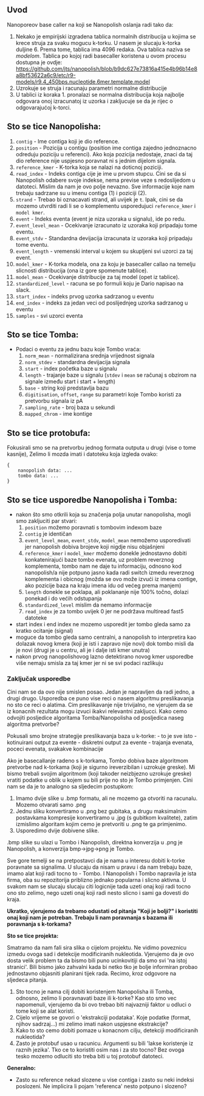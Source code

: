 ## Uvod

Nanoporeov base caller na koji se Nanopolish oslanja radi tako da:
1. Nekako je empirijski izgradena tablica normalnih distribucija u kojima se krece struja za svaku mogucu k-torku. U nasem je slucaju k-torka duljine 6. Prema tome, tablica ima 4096 redaka. Ova tablica naziva se *modelom*. Tablica po kojoj radi basecaller koristena u ovom procesu dostupna je ovdje: https://github.com/jts/nanopolish/blob/b9dc627e73816a415e4b96b14e8a8bf53622a6c9/etc/r9-models/r9.4_450bps.nucleotide.6mer.template.model
2. Uzrokuje se struja i racunaju parametri normalne distribucije
3. U tablici iz koraka 1. pronalazi se normalna distribucija koja najbolje odgovara onoj izracunatoj iz uzorka i zakljucuje se da je rijec o odgovarajućoj k-torci.

## Sto se tice Nanopolisha:

1. `contig` - Ime contiga koji je dio reference.
2. `position` - Pozicija u contigu (position ime contiga zajedno jednoznacno odreduju poziciju u referenci). Ako koja pozicija nedostaje, znaci da taj dio reference nije uspjesno poravnat ni s jednim dijelom signala.
3. `reference_kmer` - K-torka koja se nalazi na doticnoj poziciji.
4. `read_index` - Indeks contiga cije je ime u prvom stupcu. Cini se da si Nanopolish odabere svoje indekse, nema previse veze s redoslijedom u datoteci.  Mislim da nam je ovo polje nevazno. Sve informacije koje nam trebaju sadrzane su u imenu contiga (1) i poziciji (2).
5. `strand` - Trebao bi oznacavati strand, ali uvijek je `t`. Ipak, cini se da mozemo utvrditi radi li se o komplementu usporedujuci `reference_kmer` i `model kmer`.
6. `event` - Indeks eventa (event je niza uzoraka u signalu), ide po redu.
7. `event_level_mean` - Ocekivanje izracunato iz uzoraka koji pripadaju tome eventu.
8. `event_stdv` - Standardna devijacija izracunata iz uzoraka koji pripadaju tome eventu.
9. `event_length` - vremenski interval u kojem su skupljeni svi uzorci za taj event.
10. `model_kmer` - K-torka modela, ona za koju je basecaller callao na temelju slicnosti distribucija (ona iz gore spomenute tablice).
11. `model_mean` - Ocekivanje distribucije za taj model (opet iz tablice).
12. `standardized_level` - racuna se po formuli koju je Dario napisao na slack.
13. `start_index` - indeks prvog uzorka sadrzanog u eventu
14. `end_index` - indeks za jedan veci od poslijednjeg uzorka sadrzanog u
eventu
15. `samples` - svi uzorci eventa

## Sto se tice Tomba:
  - Podaci o eventu za jednu bazu koje Tombo vraća:
 	1. `norm_mean` - normalizirana srednja vrijednost signala
	2. `norm_stdev` - standardna devijacija signala
	3. `start` - index početka baze u signalu
	4. `length` - trajanje baze u signalu (`stdev` i `mean` se računaj s obzirom na signale između start i start + length)
	5. `base` - string koji predstavlja bazu
	6. `digitisation`, `offset`, `range` su parametri koje Tombo koristi za pretvorbu signala iz pA
	7. `sampling_rate` - broj baza u sekundi
	8. `mapped_chrom` - ime kontige

## Sto se tice protobufa:
Fokusirali smo se na pretvorbu jednog formata outputa u drugi (vise o tome kasnije), Zelimo li mozda imati i datoteku koja izgleda ovako:
```
{
	nanopolish data: ...
	tombo data: ...
}
```

## Sto se tice usporedbe Nanopolisha i Tomba:
  - nakon što smo otkrili koja su značenja polja unutar nanopolisha, mogli smo zakljuciti par stvari:
  	1. `position` možemo poravnati s tombovim indexom baze
	2. `contig` je identičan
	3. `event_level_mean`, `event_stdv`, `model_mean` nemožemo usporedivati jer nanopolish dobiva brojeve koji nigdje nisu objašnjeni
	4. `reference_kmer` i `model_kmer` možemo donekle jednostavno dobiti konkatenirajući baze tombo evenata, uz problem reverznog komplementa, tombo nam ne daje tu informaciju, odnosno kod nanopolish/a nije potpuno jasno kada radi switch izmedu reverznog komplementa i obicnog (možda se ovo može izvući iz imena contige, ako pozicije baza na kraju imena idu od većeg prema manjem)	
	5. `length` donekle se poklapa, ali poklananje nije 100% točno, dolazi ponekad i do većih odstupanja
	6. `standardized_level` mislim da nemamo informacije
	7. `read_index` je za tombo uvijek 0 jer ne podržava multiread fast5 datoteke
  - start index i end index ne mozemo usporedit jer tombo gleda samo za kratko ocitanje (signal)
  - moguce da tombo gleda samo centralni, a nanopolish to interpretira kao dolazak novog kmera (koji je isti i zapravo nije novi) dok tombo misli da je novi (drugi je u centru, ali je i dalje isti kmer unutra)
  - nakon prvog nanopolishovog lazno detektirano novog kmer usporedbe više nemaju smisla za taj kmer jer ni se svi podaci razlikuju
  ### Zaključak usporedbe
Cini nam se da ovo nije smislen posao. Jedan je napravljen da radi jedno, a drugi drugo. Usporedba ce puno vise reci o nasem algoritmu preslikavanja no sto ce reci o alatima. Cim preslikavanje nije trivijalno, ne vjerujem da se iz konacnih rezultata mogu izvuci ikakvi relevantni zakljucci. Kako cemo odvojiti posljedice algoritama Tomba/Nanopolisha od posljedica naseg algoritma pretvorbe?

Pokusali smo brojne strategije preslikavanja baza u k-torke:
    - to je sve isto
    - kotinuirani output za evente
    - diskretni output za evente
    - trajanja evenata, poceci evenata, svakakve kombinacije

Ako je basecallanje radeno s k-torkama, Tombo dobiva baze algoritmom pretvorbe nad k-torkama (koji je sigurno ireverzibilan i uzrokuje greske). Mi bismo trebali svojim algoritmom (koji takoder neizbjezno uzrokuje greske) vratiti podatke u oblik u kojem su bili prije no sto je Tombo primjenjen. Cini nam se da je to analogno sa sljedecim postupkom:
1. Imamo dvije slike u .bmp formatu, ali ne mozemo ga otvoriti na racunalu.  Mozemo otvarati samo .png
2. Jednu sliku konvertiramo u .png bez gubitaka, a drugu maksimalnim postavkama kompresije konvertiramo u .jpg (s gubitkom kvalitete), zatim izmislimo algoritam kojim cemo je pretvoriti u .png te ga primjenimo.
3. Usporedimo dvije dobivene slike.

.bmp slike su ulazi u Tombo i Nanopolish, direktna konverzija u .png je Nanopolish, a konverzija bmp->jpg->png je Tombo.

Sve gore temelji se na pretpostavci da je nama u interesu dobiti k-torke poravnate sa signalima. U slucaju da nisam u pravu i da nam trebaju baze, imamo alat koji radi tocno to - Tombo. I Nanopolish i Tombo napravila je ista firma, oba su repozitorija priblizno jednako popularna i slicno aktivna. U svakom nam se slucaju slucaju citi logicnije tada uzeti onaj koji radi tocno ono sto zelimo, nego uzeti onaj koji radi nesto slicno i sami ga dovesti do kraja.

**Ukratko, vjerujemo da trebamo odustati od pitanja "Koji je bolji?" i koristiti onaj koji nam je potreban. Trebaju li nam poravnanja s bazama ili poravnanja s k-torkama?**

**Sto se tice projekta:**

Smatramo da nam fali sira slika o cijelom projektu. Ne vidimo poveznicu izmedu ovoga sad i detekcije modificiranih nukleotida.  Vjerujemo da je ovo dosta velik problem ta da bismo bili puno ucinkovitiji da smo svi 'na istoj stranici'. Bili bismo jako zahvalni kada bi netko tko je bolje informiran probao jednostavno objasniti planirani tijek rada. Recimo, kroz odgovore na sljedeca pitanja.
1. Sto tocno je nama cilj dobiti koristenjem Nanopolisha ili Tomba, odnosno, zelimo li poravnavati baze ili k-torke? Kao sto smo vec napomenuli, vjerujemo da bi ovo trebao biti najvazniji faktor u odluci o tome koji se alat koristi.
2. Cijelo vrijeme se govori o 'ekstrakciji podataka'. Koje podatke (format, njihov sadrzaj...) mi zelimo imati nakon uspjesne ekstrakcije?
3. Kako to sto cemo dobiti pomaze u konacnom cilju, detekciji modificiranih nukleotida?
4. Zasto je protobuf usao u racunicu. Argumenti su bili 'lakse koristenje iz raznih jezika'. Tko ce to koristiti osim nas i za sto tocno? Bez ovoga tesko mozemo odluciti sto treba biti u toj protobuf datoteci.

**Generalno:**
 - Zasto su reference nekad slozene u vise contiga i zasto su neki indeksi poslozeni. Ne implicira li pojam 'referenca' nesto potpuno i slozeno?

